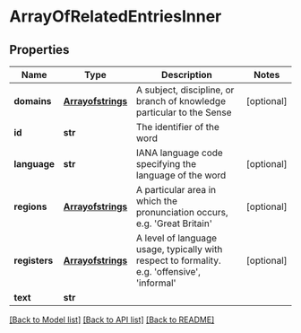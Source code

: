 # ArrayOfRelatedEntriesInner

## Properties
Name | Type | Description | Notes
------------ | ------------- | ------------- | -------------
**domains** | [**Arrayofstrings**](Arrayofstrings.md) | A subject, discipline, or branch of knowledge particular to the Sense | [optional] 
**id** | **str** | The identifier of the word | 
**language** | **str** | IANA language code specifying the language of the word | [optional] 
**regions** | [**Arrayofstrings**](Arrayofstrings.md) | A particular area in which the pronunciation occurs, e.g. &#39;Great Britain&#39; | [optional] 
**registers** | [**Arrayofstrings**](Arrayofstrings.md) | A level of language usage, typically with respect to formality. e.g. &#39;offensive&#39;, &#39;informal&#39; | [optional] 
**text** | **str** |  | 

[[Back to Model list]](../README.md#documentation-for-models) [[Back to API list]](../README.md#documentation-for-api-endpoints) [[Back to README]](../README.md)


